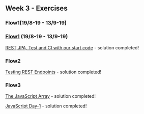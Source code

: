 ## Week 3 - Exercises 

### Flow1(19/8-19 - 13/9-19)
### [Flow1](https://github.com/MartinFrederiksen/CPH-3Sem/tree/master/Flow1) (19/8-19 - 13/9-19)

[REST,JPA, Test and CI with our start code](https://github.com/Krigermus/Week3/tree/master/01Monday/REST%2CJPA%2C%20Test%20and%20CI%20with%20our%20start%20code/Movie) - solution completed!

### Flow2

[Testing REST Endpoints](https://github.com/Krigermus/Week3/tree/master/02Tuesday/Testing%20REST%20Endpoints/Movie) - solution completed!

### Flow3

[The JavaScript Array](https://github.com/Krigermus/Week3/tree/master/03Wednesday/The%20JavaScript%20Array) - solution completed!

[JavaScript Day-1](https://github.com/Krigermus/Week3/tree/master/03Wednesday/JavaScript%20Day-1/JavaScriptDay1) - solution completed!